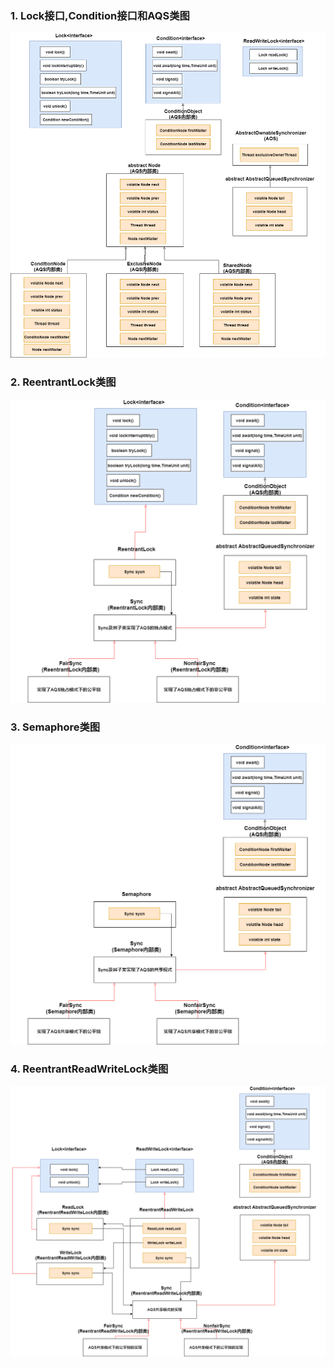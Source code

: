 ### 1. Lock接口,Condition接口和AQS类图

![Lock与AQS类图](p/Lock与AQS类图.png)



### 2. ReentrantLock类图

![Lock与AQS类图](p/ReentrantLock类图.png)



### 3. Semaphore类图

![Semaphore类图](p/Semaphore类图.png)



### 4. ReentrantReadWriteLock类图

![Semaphore类图](p/ReentrantReadWriteLock类图.png)

